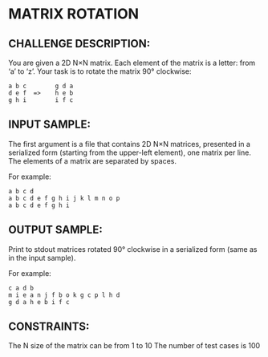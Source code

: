 MATRIX ROTATION
===============

CHALLENGE DESCRIPTION:
----------------------

You are given a 2D N×N matrix. Each element of the matrix is a letter: from ‘a’ to ‘z’. Your task is to rotate the matrix 90° clockwise:
	
	a b c        g d a
	d e f  =>    h e b
	g h i        i f c

INPUT SAMPLE:
-------------

The first argument is a file that contains 2D N×N matrices, presented in a serialized form (starting from the upper-left element), one matrix per line. The elements of a matrix are separated by spaces.

For example:

	a b c d
	a b c d e f g h i j k l m n o p
	a b c d e f g h i

OUTPUT SAMPLE:
--------------

Print to stdout matrices rotated 90° clockwise in a serialized form (same as in the input sample).

For example:

	c a d b
	m i e a n j f b o k g c p l h d
	g d a h e b i f c

CONSTRAINTS:
------------

The N size of the matrix can be from 1 to 10
The number of test cases is 100